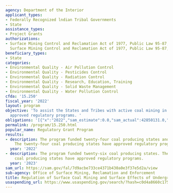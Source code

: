```yaml
---
agency: Department of the Interior
applicant_types:
- Federally Recognized lndian Tribal Governments
- State
assistance_types:
- Project Grants
authorizations:
- Surface Mining Control and Reclamation Act of 1977, Public Law 95-87, 91 Stat. 445-532,
  Surface Mining Control and Reclamation Act of 1977, Public Law 95-87, 91 Stat. 445-532.
beneficiary_types:
- State
categories:
- Environmental Quality - Air Pollution Control
- Environmental Quality - Pesticides Control
- Environmental Quality - Radiation Control
- Environmental Quality - Research, Education, Training
- Environmental Quality - Solid Waste Management
- Environmental Quality - Water Pollution Control
cfda: '15.250'
fiscal_year: '2022'
layout: program
objective: 'To assist the States and Tribes with active coal mining in administering
  approved regulatory programs. '
obligations: '[{"x":"2022","sam_estimate":0.0,"sam_actual":42850131.0,"usa_spending_actual":62777201.46},{"x":"2023","sam_estimate":65000000.0,"sam_actual":0.0,"usa_spending_actual":33630385.23},{"x":"2024","sam_estimate":65000000.0,"sam_actual":0.0,"usa_spending_actual":0.0}]'
permalink: /program/15.250.html
popular_name: Regulatory Grant Program
results:
- description: The program funded twenty-four coal producing states and three tribes.
    The twenty-four coal producing states have approved regulatory programs.
  year: '2022'
- description: The program funded twenty-six coal producing states. The twenty-six
    coal producing states have approved regulatory programs.
  year: '2023'
sam_url: https://sam.gov/fal/7d9acbe733ce4371b430a0e3f37e5d2a/view
sub-agency: Office of Surface Mining, Reclamation and Enforcement
title: Regulation of Surface Coal Mining and Surface Effects of Underground Coal Mining
usaspending_url: https://www.usaspending.gov/search/?hash=c0d4a8660c17586b8f7f2aaf28e046bf
---
```

